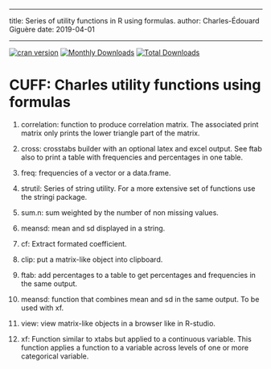 ----
title: Series of utility functions in R using formulas. 
author: Charles-Édouard Giguère
date: 2019-04-01

---

<!-- badges: start -->
[![cran version](http://www.r-pkg.org/badges/version/CUFF)](https://cran.r-project.org/package=CUFF)
[![Monthly Downloads](https://cranlogs.r-pkg.org/badges/CUFF)](https://cranlogs.r-pkg.org/badges/CUFF)
[![Total Downloads](https://cranlogs.r-pkg.org/badges/grand-total/CUFF)](https://cranlogs.r-pkg.org/badges/grand-total/CUFF)
<!-- badges: end -->

# CUFF: Charles utility functions using formulas 

1. correlation: function to produce correlation matrix. The associated
   print matrix only prints the lower triangle part of the matrix. 
   
2. cross: crosstabs builder with an optional latex and excel
   output. See ftab also to print a table with frequencies and
   percentages in one table. 
   
3. freq: frequencies of a vector or a data.frame. 

4. strutil: Series of string utility. For a more extensive set of
   functions use the stringi package.
   
5. sum.n: sum weighted by the number of non missing values. 

6. meansd: mean and sd displayed in a string.

7. cf: Extract formated coefficient. 

8. clip: put a matrix-like object into clipboard.

9. ftab: add percentages to a table to get percentages and 
         frequencies in the same output.

10. meansd: function that combines mean and sd in the same output.
            To be used with xf. 

11. view: view matrix-like objects in a browser like in R-studio. 

12. xf: Function similar to xtabs but applied to a continuous variable. 
        This function applies a function to a variable across levels of 
		one or more categorical variable. 
